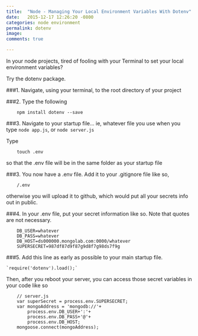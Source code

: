 ```yaml
---
title:  "Node - Managing Your Local Environment Variables With Dotenv"
date:   2015-12-17 12:26:20 -0800
categories: node environment
permalink: dotenv
image: 
comments: true

---
```

In your node projects, tired of fooling with your Terminal to set your local environment variables?

Try the dotenv package.

###1.
Navigate, using your terminal, to the root directory of your project

###2.
Type the following

        npm install dotenv --save
        
###3.
Navigate to your startup file... ie, whatever file you use when you type `node app.js`, or `node server.js`

Type

        touch .env
        
so that the .env file will be in the same folder as your startup file

###3.
You now have a .env file. Add it to your .gitignore file like so,

        /.env

otherwise you will upload it to github, which would put all your secrets info out in public.
 
###4.
In your .env file, put your secret information like so. Note that quotes are not necessary.

        DB_USER=whatever
        DB_PASS=whatever
        DB_HOST=ds000000.mongolab.com:0000/whatever
        SUPERSECRET=987df87d9f87g9d8f7g98ds7f9g

###5.
Add this line as early as possible to your main startup file.

    `require('dotenv').load();`

Then, after you reboot your server, you can access those secret variables in your code like so

        // server.js
        var superSecret = process.env.SUPERSECRET;
        var mongoAddress = 'mongodb://'+
            process.env.DB_USER+':'+
            process.env.DB_PASS+'@'+
            process.env.DB_HOST;
        mongoose.connect(mongoAddress);
